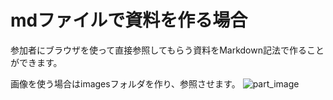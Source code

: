 # mdファイルで資料を作る場合
参加者にブラウザを使って直接参照してもらう資料をMarkdown記法で作ることができます。

画像を使う場合はimagesフォルダを作り、参照させます。
![part_image](images/parts_images.png "Parts Images")

